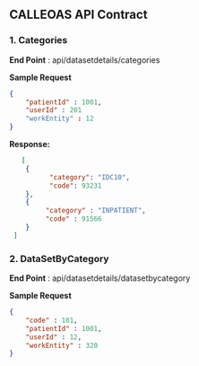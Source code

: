 ## CALLEOAS API Contract

### 1. Categories
**End Point** : api/datasetdetails/categories

**Sample Request**
``` json
{
    "patientId" : 1001,
    "userId" : 201
    "workEntity" : 12  
}

```

**Response:**
``` json
   [
    {         
          "category": "IDC10",
          "code": 93231
    },
    {          
         "category" : "INPATIENT",
         "code" : 91566
    }
 ]

```

### 2. DataSetByCategory
**End Point** : api/datasetdetails/datasetbycategory

**Sample Request**
``` json
{
    "code" : 101,
    "patientId" : 1001,
    "userId" : 12,
    "workEntity" : 320
}

```
